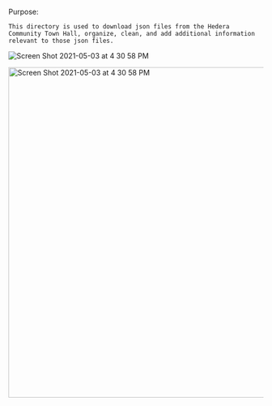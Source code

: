 Purpose:

    This directory is used to download json files from the Hedera Community Town Hall, organize, clean, and add additional information relevant to those json files.

![Screen Shot 2021-05-03 at 4 30 58 PM](https://user-images.githubusercontent.com/51497123/116936544-9ea43700-ac2d-11eb-8cfa-af0a7ea39cab.png)

<img width="651" alt="Screen Shot 2021-05-03 at 4 30 58 PM" src="https://user-images.githubusercontent.com/51497123/116936544-9ea43700-ac2d-11eb-8cfa-af0a7ea39cab.png">
